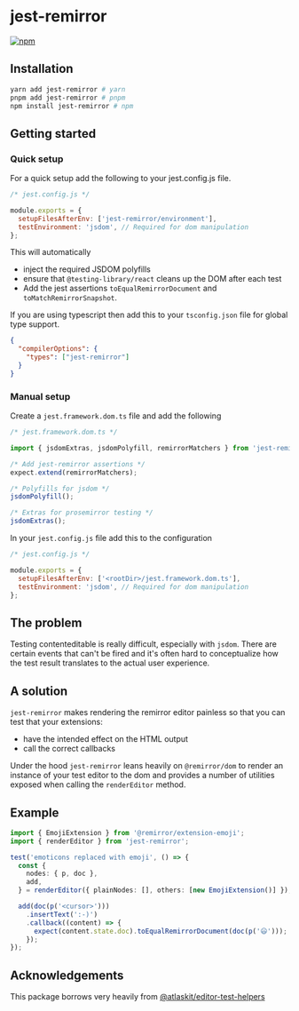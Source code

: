 # jest-remirror

[![npm](https://img.shields.io/npm/dm/jest-remirror.svg?&logo=npm)](https://www.npmjs.com/package/jest-remirror)

## Installation

```bash
yarn add jest-remirror # yarn
pnpm add jest-remirror # pnpm
npm install jest-remirror # npm
```

## Getting started

### Quick setup

For a quick setup add the following to your jest.config.js file.

```js
/* jest.config.js */

module.exports = {
  setupFilesAfterEnv: ['jest-remirror/environment'],
  testEnvironment: 'jsdom', // Required for dom manipulation
};
```

This will automatically

- inject the required JSDOM polyfills
- ensure that `@testing-library/react` cleans up the DOM after each test
- Add the jest assertions `toEqualRemirrorDocument` and `toMatchRemirrorSnapshot`.

If you are using typescript then add this to your `tsconfig.json` file for global type support.

```json
{
  "compilerOptions": {
    "types": ["jest-remirror"]
  }
}
```

### Manual setup

Create a `jest.framework.dom.ts` file and add the following

```ts
/* jest.framework.dom.ts */

import { jsdomExtras, jsdomPolyfill, remirrorMatchers } from 'jest-remirror';

/* Add jest-remirror assertions */
expect.extend(remirrorMatchers);

/* Polyfills for jsdom */
jsdomPolyfill();

/* Extras for prosemirror testing */
jsdomExtras();
```

In your `jest.config.js` file add this to the configuration

```js
/* jest.config.js */

module.exports = {
  setupFilesAfterEnv: ['<rootDir>/jest.framework.dom.ts'],
  testEnvironment: 'jsdom', // Required for dom manipulation
};
```

## The problem

Testing contenteditable is really difficult, especially with `jsdom`. There are certain events that
can't be fired and it's often hard to conceptualize how the test result translates to the actual
user experience.

## A solution

`jest-remirror` makes rendering the remirror editor painless so that you can test that your
extensions:

- have the intended effect on the HTML output
- call the correct callbacks

Under the hood `jest-remirror` leans heavily on `@remirror/dom` to render an instance of your test
editor to the dom and provides a number of utilities exposed when calling the `renderEditor` method.

## Example

```ts
import { EmojiExtension } from '@remirror/extension-emoji';
import { renderEditor } from 'jest-remirror';

test('emoticons replaced with emoji', () => {
  const {
    nodes: { p, doc },
    add,
  } = renderEditor({ plainNodes: [], others: [new EmojiExtension()] });

  add(doc(p('<cursor>')))
    .insertText(':-)')
    .callback((content) => {
      expect(content.state.doc).toEqualRemirrorDocument(doc(p('😃')));
    });
});
```

## Acknowledgements

This package borrows very heavily from
[@atlaskit/editor-test-helpers](https://www.npmjs.com/package/@atlaskit/editor-test-helpers)
